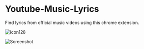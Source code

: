 # Youtube-Music-Lyrics
Find lyrics from official music videos using this chrome extension.

![icon128](https://github.com/user-attachments/assets/3f744683-ee45-4600-86d6-e3238577fa00)


![Screenshot](https://github.com/user-attachments/assets/9f74eabe-36c6-4445-a2b4-192f722c8e52)
